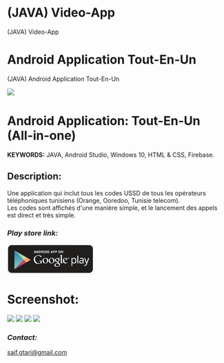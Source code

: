 # (JAVA) Video-App
(JAVA) Video-App



# Android Application Tout-En-Un
(JAVA) Android Application Tout-En-Un



[![](https://github.com/ELGTARI-Saif-Eddine/Video-App/tree/main/images/icon.png)](https://play.google.com/store/apps/details?id=com.gtari.deltatechenologie.elkolxelkol)

# Android Application: Tout-En-Un (All-in-one)

**KEYWORDS:** JAVA, Android Studio, Windows 10, HTML & CSS, Firebase.  

## Description:
Une application qui inclut tous les codes USSD de tous les opérateurs téléphoniques tunisiens (Orange, Ooredoo, Tunisie telecom). <br>
Les codes sont affichés d'une manière simple, et le lancement des appels est direct et très simple.
 


### _Play store link:_
[![](https://github.com/ELGTARI-Saif-Eddine/Video-App/blob/main/images/goo.png)](https://play.google.com/store/apps/details?id=com.gtari.deltatechenologie.elkolxelkol)



# Screenshot:
![](https://github.com/ELGTARI-Saif-Eddine/Video-App/tree/main/images/unnamed1.png)
![](https://github.com/ELGTARI-Saif-Eddine/Video-App/tree/main/images/unnamed2.png)
![](https://github.com/ELGTARI-Saif-Eddine/Video-App/tree/main/images/unnamed3.png)
![](https://github.com/ELGTARI-Saif-Eddine/Video-App/tree/main/images/unnamed4.png)



### _Contact:_
saif.gtari@gmail.com



